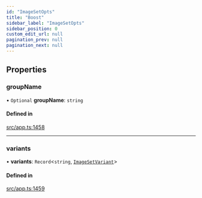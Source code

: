 ```yaml
---
id: "ImageSetOpts"
title: "Boost"
sidebar_label: "ImageSetOpts"
sidebar_position: 0
custom_edit_url: null
pagination_prev: null
pagination_next: null
---
```


## Properties

### groupName

• `Optional` **groupName**: `string`

#### Defined in

[src/app.ts:1458](https://github.com/yolmio/boost/blob/5cada48/src/app.ts#L1458)

___

### variants

• **variants**: `Record`<`string`, [`ImageSetVariant`](ImageSetVariant.md)\>

#### Defined in

[src/app.ts:1459](https://github.com/yolmio/boost/blob/5cada48/src/app.ts#L1459)
